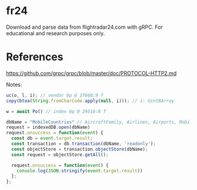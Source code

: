 # fr24

Download and parse data from flightradar24.com with gRPC.
For educational and research purposes only.

# References

https://github.com/grpc/grpc/blob/master/doc/PROTOCOL-HTTP2.md

Notes:
```js
uc(o, l, i); // vendor bp @ 27660:9 f
copy(btoa(String.fromCharCode.apply(null, i))); // i: Uint8Array

w = await Po() // index bp @ 29516:8 f

dbName = "MobileCountries" // AircraftFamily, Airlines, Airports, MobileCountries
request = indexedDB.open(dbName)
request.onsuccess = function(event) {
  const db = event.target.result;
  const transaction = db.transaction(dbName, 'readonly');
  const objectStore = transaction.objectStore(dbName);
  const request = objectStore.getAll();

  request.onsuccess = function(event) {
    console.log(JSON.stringify(event.target.result))
  };
};
```